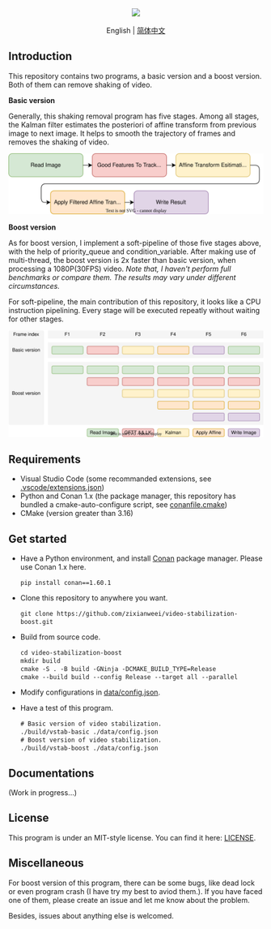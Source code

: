 <div align=center>
  <a href="https://git.io/typing-svg">
    <img src="https://readme-typing-svg.demolab.com?font=Fira+Code&weight=600&size=24&duration=1000&pause=10000&center=true&vCenter=true&height=40&lines=video-stabilization-boost"/>
  </a>
</div>

<p align="center">
English | <a href="README_zh-CN.md">简体中文</a>
</p>

## Introduction
This repository contains two programs, a basic version and a boost version. Both of them can remove shaking of video.

**Basic version**

Generally, this shaking removal program has five stages. Among all stages, the Kalman filter estimates the posteriori of affine transform from previous image to next image. It helps to smooth the trajectory of frames and removes the shaking of video.

<div align=center>
  <img src="doc/basic-process-pipeline.svg">
</div>

**Boost version**

As for boost version, I implement a soft-pipeline of those five stages above, with the help of priority_queue and condition_variable. After making use of multi-thread, the boost version is 2x faster than basic version, when processing a 1080P(30FPS) video. *Note that, I haven't perform full benchmarks or compare them. The results may vary under different circumstances.*

For soft-pipeline, the main contribution of this repository, it looks like a CPU instruction pipelining. Every stage will be executed repeatly without waiting for other stages.

<div align=center>
  <img src="doc/basic-boost-compare.svg">
</div>

## Requirements

+ Visual Studio Code (some recommanded extensions, see [.vscode/extensions.json](.vscode/extensions.json))
+ Python and Conan 1.x (the package manager, this repository has bundled a cmake-auto-configure script, see [conanfile.cmake](conanfile.cmake))
+ CMake (version greater than 3.16)

## Get started

+ Have a Python environment, and install [Conan](https://conan.io/) package manager. Please use Conan 1.x here.
  
  ```shell
  pip install conan==1.60.1
  ```

+ Clone this repository to anywhere you want.

  ```shell
  git clone https://github.com/zixianweei/video-stabilization-boost.git
  ```

+ Build from source code.

  ```shell
  cd video-stabilization-boost
  mkdir build
  cmake -S . -B build -GNinja -DCMAKE_BUILD_TYPE=Release
  cmake --build build --config Release --target all --parallel
  ```

+ Modify configurations in [data/config.json](data/config.json).

+ Have a test of this program.

  ```shell
  # Basic version of video stabilization.
  ./build/vstab-basic ./data/config.json
  # Boost version of video stabilization.
  ./build/vstab-boost ./data/config.json
  ```

## Documentations

(Work in progress...)

## License

This program is under an MIT-style license. You can find it here: [LICENSE](LICENSE).

## Miscellaneous

For boost version of this program, there can be some bugs, like dead lock or even program crash (I have try my best to aviod them.). If you have faced one of them, please create an issue and let me know about the problem.

Besides, issues about anything else is welcomed.
